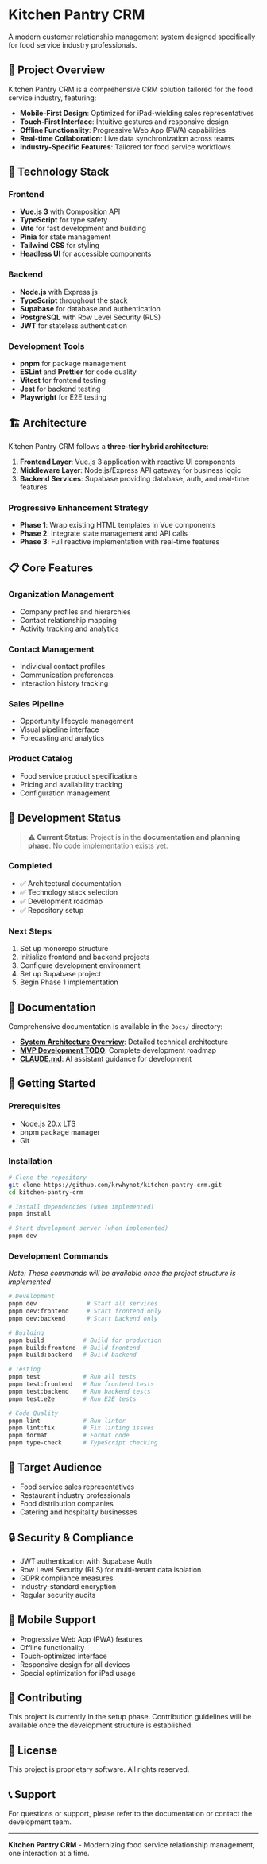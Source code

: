 # Kitchen Pantry CRM

A modern customer relationship management system designed specifically for food service industry professionals.

## 🎯 Project Overview

Kitchen Pantry CRM is a comprehensive CRM solution tailored for the food service industry, featuring:

- **Mobile-First Design**: Optimized for iPad-wielding sales representatives
- **Touch-First Interface**: Intuitive gestures and responsive design
- **Offline Functionality**: Progressive Web App (PWA) capabilities
- **Real-time Collaboration**: Live data synchronization across teams
- **Industry-Specific Features**: Tailored for food service workflows

## 🚀 Technology Stack

### Frontend
- **Vue.js 3** with Composition API
- **TypeScript** for type safety
- **Vite** for fast development and building
- **Pinia** for state management
- **Tailwind CSS** for styling
- **Headless UI** for accessible components

### Backend
- **Node.js** with Express.js
- **TypeScript** throughout the stack
- **Supabase** for database and authentication
- **PostgreSQL** with Row Level Security (RLS)
- **JWT** for stateless authentication

### Development Tools
- **pnpm** for package management
- **ESLint** and **Prettier** for code quality
- **Vitest** for frontend testing
- **Jest** for backend testing
- **Playwright** for E2E testing

## 🏗️ Architecture

Kitchen Pantry CRM follows a **three-tier hybrid architecture**:

1. **Frontend Layer**: Vue.js 3 application with reactive UI components
2. **Middleware Layer**: Node.js/Express API gateway for business logic
3. **Backend Services**: Supabase providing database, auth, and real-time features

### Progressive Enhancement Strategy

- **Phase 1**: Wrap existing HTML templates in Vue components
- **Phase 2**: Integrate state management and API calls
- **Phase 3**: Full reactive implementation with real-time features

## 📋 Core Features

### Organization Management
- Company profiles and hierarchies
- Contact relationship mapping
- Activity tracking and analytics

### Contact Management
- Individual contact profiles
- Communication preferences
- Interaction history tracking

### Sales Pipeline
- Opportunity lifecycle management
- Visual pipeline interface
- Forecasting and analytics

### Product Catalog
- Food service product specifications
- Pricing and availability tracking
- Configuration management

## 🔧 Development Status

> **⚠️ Current Status**: Project is in the **documentation and planning phase**. No code implementation exists yet.

### Completed
- ✅ Architectural documentation
- ✅ Technology stack selection
- ✅ Development roadmap
- ✅ Repository setup

### Next Steps
1. Set up monorepo structure
2. Initialize frontend and backend projects
3. Configure development environment
4. Set up Supabase project
5. Begin Phase 1 implementation

## 📖 Documentation

Comprehensive documentation is available in the `Docs/` directory:

- **[System Architecture Overview](Docs/System%20Architecture%20Overview.md)**: Detailed technical architecture
- **[MVP Development TODO](Docs/MVP%20Development%20TODO.md)**: Complete development roadmap
- **[CLAUDE.md](CLAUDE.md)**: AI assistant guidance for development

## 🚀 Getting Started

### Prerequisites

- Node.js 20.x LTS
- pnpm package manager
- Git

### Installation

```bash
# Clone the repository
git clone https://github.com/krwhynot/kitchen-pantry-crm.git
cd kitchen-pantry-crm

# Install dependencies (when implemented)
pnpm install

# Start development server (when implemented)
pnpm dev
```

### Development Commands

*Note: These commands will be available once the project structure is implemented*

```bash
# Development
pnpm dev              # Start all services
pnpm dev:frontend     # Start frontend only
pnpm dev:backend      # Start backend only

# Building
pnpm build           # Build for production
pnpm build:frontend  # Build frontend
pnpm build:backend   # Build backend

# Testing
pnpm test            # Run all tests
pnpm test:frontend   # Run frontend tests
pnpm test:backend    # Run backend tests
pnpm test:e2e        # Run E2E tests

# Code Quality
pnpm lint            # Run linter
pnpm lint:fix        # Fix linting issues
pnpm format          # Format code
pnpm type-check      # TypeScript checking
```

## 🏢 Target Audience

- Food service sales representatives
- Restaurant industry professionals
- Food distribution companies
- Catering and hospitality businesses

## 🔒 Security & Compliance

- JWT authentication with Supabase Auth
- Row Level Security (RLS) for multi-tenant data isolation
- GDPR compliance measures
- Industry-standard encryption
- Regular security audits

## 📱 Mobile Support

- Progressive Web App (PWA) features
- Offline functionality
- Touch-optimized interface
- Responsive design for all devices
- Special optimization for iPad usage

## 🤝 Contributing

This project is currently in the setup phase. Contribution guidelines will be available once the development structure is established.

## 📄 License

This project is proprietary software. All rights reserved.

## 📞 Support

For questions or support, please refer to the documentation or contact the development team.

---

**Kitchen Pantry CRM** - Modernizing food service relationship management, one interaction at a time.

